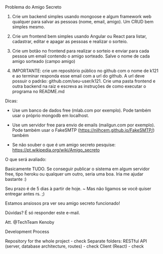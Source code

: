 Problema do Amigo Secreto

1. Crie um backend simples usando mongoose e algum framework web qualquer para salvar as pessoas (nome, email, amigo). Um CRUD bem simples mesmo.

2. Crie um frontend bem simples usando Angular ou React para listar, cadastrar, editar e apagar as pessoas e realizar o sorteio.

3. Crie um botão no frontend para realizar o sorteio e enviar para cada pessoa um email contendo o amigo sorteado. Salve o nome de cada amigo sorteado (campo amigo)

4. IMPORTANTE: crie um repositório público no github com o nome de k121 e ao terminar responda esse email com a url do github. A url deve possuir o padrão: github.com/seu-user/k121. Crie uma pasta frontend e outra backend na raiz e escreva as instruções de como executar o programa no README.md

Dicas: 

- Use um banco de dados free (mlab.com por exemplo). Pode também usar o próprio mongodb em localhost.

- Use um servidor free para envio de emails (mailgun.com por exemplo). Pode também usar o FakeSMTP (https://nilhcem.github.io/FakeSMTP/) também

- Se não souber o que é um amigo secreto pesquise: https://pt.wikipedia.org/wiki/Amigo_secreto

O que será avaliado:

Basicamente TUDO. Se conseguir publicar o sistema em algum servidor free, tipo heroku ou qualquer um outro, seria uma boa. Iria me ajudar bastante :)

Seu prazo é de 5 dias à partir de hoje.
~ Mas não ligamos se você quiser entregar antes rs. ;)

Estamos ansiosos pra ver seu amigo secreto funcionado!

Dúvidas? É só responder este e-mail.

Att.
@TechTeam Kenoby

Development Process

Repository for the whole project - check
Separate folders:
  RESTful API (server, database architecture, routes) - check
  Client (React) - check

